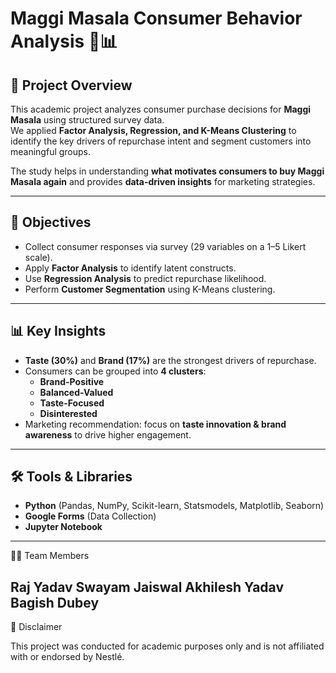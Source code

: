 # Maggi Masala Consumer Behavior Analysis 🍜📊

## 📌 Project Overview
This academic project analyzes consumer purchase decisions for **Maggi Masala** using structured survey data.  
We applied **Factor Analysis, Regression, and K-Means Clustering** to identify the key drivers of repurchase intent and segment customers into meaningful groups.  

The study helps in understanding **what motivates consumers to buy Maggi Masala again** and provides **data-driven insights** for marketing strategies.  

---

## 🎯 Objectives
- Collect consumer responses via survey (29 variables on a 1–5 Likert scale).  
- Apply **Factor Analysis** to identify latent constructs.  
- Use **Regression Analysis** to predict repurchase likelihood.  
- Perform **Customer Segmentation** using K-Means clustering.  

---

## 📊 Key Insights
- **Taste (30%)** and **Brand (17%)** are the strongest drivers of repurchase.  
- Consumers can be grouped into **4 clusters**:  
  - **Brand-Positive**  
  - **Balanced-Valued**  
  - **Taste-Focused**  
  - **Disinterested**  
- Marketing recommendation: focus on **taste innovation & brand awareness** to drive higher engagement.  

---

## 🛠️ Tools & Libraries
- **Python** (Pandas, NumPy, Scikit-learn, Statsmodels, Matplotlib, Seaborn)  
- **Google Forms** (Data Collection)  
- **Jupyter Notebook**  

---
👨‍💻 Team Members

Raj Yadav
Swayam Jaiswal
Akhilesh Yadav
Bagish Dubey
---
📢 Disclaimer

This project was conducted for academic purposes only and is not affiliated with or endorsed by Nestlé.
